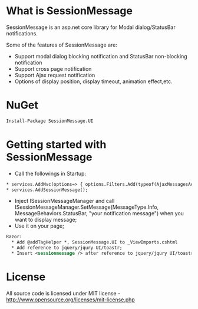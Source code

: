 # What is SessionMessage

SessionMessage is an asp.net core library for Modal dialog/StatusBar notifications.

Some of the features of SessionMessage are:

  * Support modal dialog blocking notification and StatusBar non-blocking notification
  * Support cross page notification
  * Support Ajax request notification
  * Options of display position, display timeout, animation effect,etc.

# NuGet
```xml
Install-Package SessionMessage.UI
```
# Getting started with SessionMessage

  * Call the followings in Startup:  
  ```xml
  * services.AddMvc(options=> { options.Filters.Add(typeof(AjaxMessagesActionFilter)); });
  * services.AddSessionMessage();
  ```
  * Inject ISessionMessageManager and call ISessionMessageManager.SetMessage(MessageType.Info, MessageBehaviors.StatusBar, "your notification message") when you want to display message;
  * Use it on your page;
```xml
Razor:
  * Add @addTagHelper *, SessionMessage.UI to _ViewImports.cshtml
  * Add reference to jquery/jqury UI/toastr;
  * Insert <sessionmessage /> after reference to jquery/jqury UI/toastr;
```

# License
All source code is licensed under MIT license - http://www.opensource.org/licenses/mit-license.php
